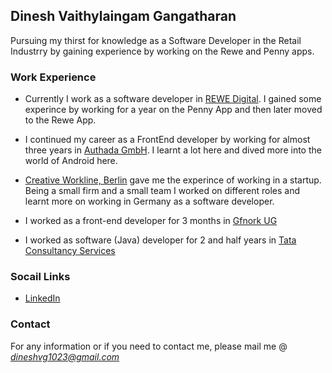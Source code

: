 
## Dinesh Vaithylaingam Gangatharan

Pursuing my thirst for knowledge as a Software Developer in the Retail Industrry by gaining experience by working on the Rewe and Penny apps.

### Work Experience

- Currently I work as a software developer in [REWE Digital](https://www.rewe-digital.com/). I gained some experince by working for a year on the Penny App and then later moved to the Rewe App.

- I continued my career as a FrontEnd developer by working for almost three years in [Authada GmbH](https://authada.de/de). I learnt a lot here and dived more into the world of Android here.

- [Creative Workline, Berlin](http://www.creativeworkline.com/) gave me the experince of working in a startup. Being a small firm and a small team I worked on different roles and learnt more on working in Germany as a software developer.

- I worked as a front-end developer for 3 months in [Gfnork UG](https://gfnork.de/)

- I worked as software (Java) developer for 2 and half years in [Tata Consultancy Services](http://www.tcs.com/pages/default.aspx)


### Socail Links

- [LinkedIn](https://www.linkedin.com/in/dineshvg2310/)

### Contact

For any information or if you need to contact me, please mail me @ *dineshvg1023@gmail.com*
